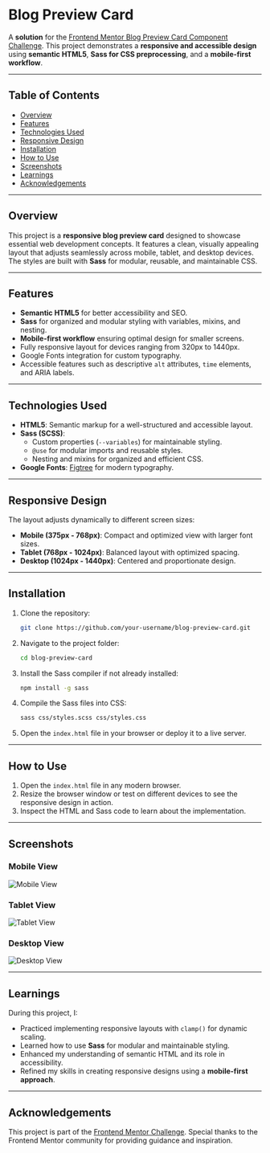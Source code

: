 # **Blog Preview Card**

A **solution** for the [Frontend Mentor Blog Preview Card Component Challenge](https://www.frontendmentor.io). This project demonstrates a **responsive and accessible design** using **semantic HTML5**, **Sass for CSS preprocessing**, and a **mobile-first workflow**.

---

## **Table of Contents**

- [Overview](#overview)
- [Features](#features)
- [Technologies Used](#technologies-used)
- [Responsive Design](#responsive-design)
- [Installation](#installation)
- [How to Use](#how-to-use)
- [Screenshots](#screenshots)
- [Learnings](#learnings)
- [Acknowledgements](#acknowledgements)

---

## **Overview**

This project is a **responsive blog preview card** designed to showcase essential web development concepts. It features a clean, visually appealing layout that adjusts seamlessly across mobile, tablet, and desktop devices. The styles are built with **Sass** for modular, reusable, and maintainable CSS.

---

## **Features**

- **Semantic HTML5** for better accessibility and SEO.
- **Sass** for organized and modular styling with variables, mixins, and nesting.
- **Mobile-first workflow** ensuring optimal design for smaller screens.
- Fully responsive layout for devices ranging from 320px to 1440px.
- Google Fonts integration for custom typography.
- Accessible features such as descriptive `alt` attributes, `time` elements, and ARIA labels.

---

## **Technologies Used**

- **HTML5**: Semantic markup for a well-structured and accessible layout.
- **Sass (SCSS)**:
  - Custom properties (`--variables`) for maintainable styling.
  - `@use` for modular imports and reusable styles.
  - Nesting and mixins for organized and efficient CSS.
- **Google Fonts**: [Figtree](https://fonts.google.com/specimen/Figtree) for modern typography.

---

## **Responsive Design**

The layout adjusts dynamically to different screen sizes:

- **Mobile (375px - 768px)**: Compact and optimized view with larger font sizes.
- **Tablet (768px - 1024px)**: Balanced layout with optimized spacing.
- **Desktop (1024px - 1440px)**: Centered and proportionate design.

---

## **Installation**

1. Clone the repository:
   ```bash
   git clone https://github.com/your-username/blog-preview-card.git
   ```
2. Navigate to the project folder:
   ```bash
   cd blog-preview-card
   ```
3. Install the Sass compiler if not already installed:
   ```bash
   npm install -g sass
   ```
4. Compile the Sass files into CSS:
   ```bash
   sass css/styles.scss css/styles.css
   ```
5. Open the `index.html` file in your browser or deploy it to a live server.

---

## **How to Use**

1. Open the `index.html` file in any modern browser.
2. Resize the browser window or test on different devices to see the responsive design in action.
3. Inspect the HTML and Sass code to learn about the implementation.

---

## **Screenshots**

### Mobile View

![Mobile View](path-to-mobile-screenshot.png)

### Tablet View

![Tablet View](path-to-tablet-screenshot.png)

### Desktop View

![Desktop View](path-to-desktop-screenshot.png)

---

## **Learnings**

During this project, I:

- Practiced implementing responsive layouts with `clamp()` for dynamic scaling.
- Learned how to use **Sass** for modular and maintainable styling.
- Enhanced my understanding of semantic HTML and its role in accessibility.
- Refined my skills in creating responsive designs using a **mobile-first approach**.

---

## **Acknowledgements**

This project is part of the [Frontend Mentor Challenge](https://www.frontendmentor.io). Special thanks to the Frontend Mentor community for providing guidance and inspiration.
